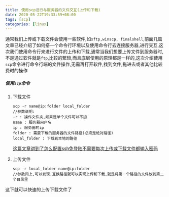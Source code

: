 ```yaml
---
title: 使用scp进行与服务器的文件交互(上传和下载)
date: 2020-05-22T19:33:59+08:00
tags: [scp]
categories: [linux]
---
```


​	通常我们上传或下载文件会使用一些软件,如`xftp,winscp, finalshell`,前面几篇文章已经介绍了如何搭一个命令行环境以及使用命令行去连接服务器,进行交互,这次我们使用命令行来进行文件的上传和下载,通常当我们想要上传文件到服务器时,不是通过软件就是`ftp`,比较的繁琐,而且底层使用的原理都是一样的,这次介绍使用`scp`命令进行命令行端的文件操作,无需再打开软件,找到文件,拖进去或者其他比较费时的操作

<!--more-->

##### 使用`scp`命令

1. 下载文件

   ```shell
   scp -r name@ip:folder local_folder 
   //参数说明:
   -r : 操作文件夹,如果是单个文件可以不加
   name : 服务器用户名
   ip : 服务器的ip
   folder : 需要下载的服务器的文件路径(必须是绝对路径)
   local_folder : 下载到本地的路径
   ```

   [这篇文章讲到了怎么配置ssh免登陆不需要每次上传或下载文件都输入密码](https://blog.caoayu.top/post/ssh-auth)

2. 上传文件

   ```shell
   scp -r local_folder name@ip:folder
   //参数同上,可以发现,互换路径就可以实现上传和下载,就是将第一个路径的文件放到第二个目录里
   ```

   

这下就可以快速的上传下载文件了
